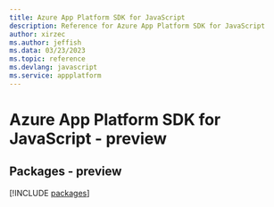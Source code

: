 ```yaml
---
title: Azure App Platform SDK for JavaScript
description: Reference for Azure App Platform SDK for JavaScript
author: xirzec
ms.author: jeffish
ms.data: 03/23/2023
ms.topic: reference
ms.devlang: javascript
ms.service: appplatform
---
```

# Azure App Platform SDK for JavaScript - preview
## Packages - preview
[!INCLUDE [packages](app-platform-index.md)]